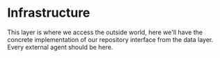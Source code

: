 # Infrastructure

This layer is where we access the outside world, here we'll have the concrete implementation 
of our repository interface from the data layer. Every external agent should be here.
